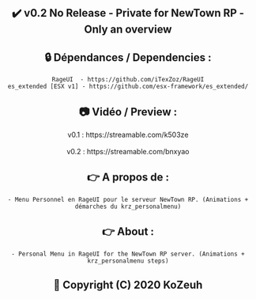 <h2 align='center'>✔️ v0.2 No Release - Private for NewTown RP - Only an overview </h2>

<h2 align='center'>🔒 Dépendances / Dependencies :</h2>
<div align='center'>

    RageUI  - https://github.com/iTexZoz/RageUI
    es_extended [ESX v1] - https://github.com/esx-framework/es_extended/
</div>

<h2 align='center'>📷 Vidéo / Preview :</h2>
<div align='center'> v0.1 : https://streamable.com/k503ze <br></br>
v0.2 : https://streamable.com/bnxyao </div>

<h2 align='center'>👉 A propos de  :</h2>
<div align='center'>

    - Menu Personnel en RageUI pour le serveur NewTown RP. (Animations + démarches du krz_personalmenu)
</div>

<h2 align='center'>👉 About  :</h2>
<div align='center'>

    - Personal Menu in RageUI for the NewTown RP server. (Animations + krz_personalmenu steps)
</div>

<h2 align='center'>🔖 Copyright (C) 2020 KoZeuh</h2>
